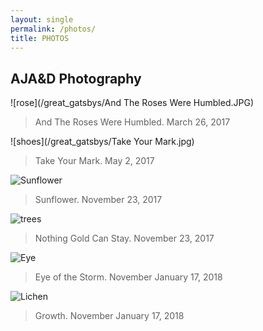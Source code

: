 ```yaml
---
layout: single
permalink: /photos/
title: PHOTOS
---
```

## AJA&D Photography
![rose](/great_gatsbys/And The Roses Were Humbled.JPG)
>And The Roses Were Humbled.
>March 26, 2017

![shoes](/great_gatsbys/Take Your Mark.jpg)
>Take Your Mark.
>May 2, 2017


![Sunflower](/great_gatsbys/IMG_0670.JPG)
>Sunflower.
>November 23, 2017


![trees](/great_gatsbys/IMG_0700-EFFECTS.jpg)
>Nothing Gold Can Stay.
>November 23, 2017

![Eye](/great_gatsbys/IMG_1078.JPG)
>Eye of the Storm.
>November January 17, 2018


![Lichen](/great_gatsbys/IMG_1082.JPG)
>Growth.
>November January 17, 2018

